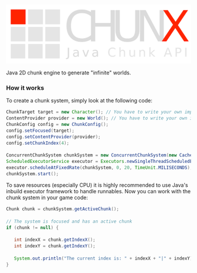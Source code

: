 ![ChunkX logo](chunx.png)

Java 2D chunk engine to generate "infinite" worlds.

### How it works

To create a chunk system, simply look at the following code:

```java
ChunkTarget target = new Character(); // You have to write your own implementation
ContentProvider provider = new World(); // You have to write your own implementation
ChunkConfig config = new ChunkConfig();
config.setFocused(target);
config.setContentProvider(provider);
config.setChunkIndex(4);

ConcurrentChunkSystem chunkSystem = new ConcurrentChunkSystem(new CachedChunkSystem(config));
ScheduledExecutorService executor = Executors.newSingleThreadScheduledExecutor();
executor.scheduleAtFixedRate(chunkSystem, 0, 20, TimeUnit.MILISECONDS);
chunkSystem.start();
```
To save resources (especially CPU) it is highly recommended to use Java's inbuild executor framework to handle runnables. Now you can work with the chunk system in your game code:
```java
Chunk chunk = chunkSystem.getActiveChunk();

// The system is focused and has an active chunk
if (chunk != null) {

   int indexX = chunk.getIndexX();
   int indexY = chunk.getIndexY();
   
   System.out.println("The current index is: " + indexX + "|" + indexY);
}
```
